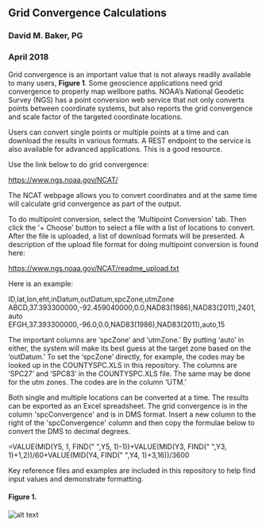 ## Grid Convergence Calculations
### David M. Baker, PG
### April 2018

Grid convergence is an important value that is not always readily available to many users, <b>Figure 1</b>. Some geoscience applications need grid convergence to properly map wellbore paths. NOAA’s National Geodetic Survey (NGS) has a point conversion web service that not only converts points between coordinate systems, but also reports the grid convergence and scale factor of the targeted coordinate locations.

Users can convert single points or multiple points at a time and can download the results in various formats. A REST endpoint to the service is also available for advanced applications. This is a good resource.

Use the link below to do grid convergence:

https://www.ngs.noaa.gov/NCAT/

The NCAT webpage allows you to convert coordinates and at the same time will calculate grid convergence as part of the output.

To do multipoint conversion, select the 'Multipoint Conversion' tab. Then click the '+ Choose' button to select a file with a list of locations to convert. After the file is uploaded, a list of download formats will be presented.  A description of the upload file format for doing multipoint conversion is found here:

https://www.ngs.noaa.gov/NCAT/readme_upload.txt

Here is an example:

ID,lat,lon,eht,inDatum,outDatum,spcZone,utmZone  
ABCD,37.393300000,-92.459040000,0.0,NAD83(1986),NAD83(2011),2401,auto  
EFGH,37.393300000,-96.0,0.0,NAD83(1986),NAD83(2011),auto,15

The important columns are ‘spcZone’ and ‘utmZone.’  By putting ‘auto’ in either, the system will make its best guess at the target zone based on the ‘outDatum.’  To set the ‘spcZone’ directly, for example, the codes may be looked up in the COUNTYSPC.XLS in this repository.  The columns are ‘SPC27’ and ‘SPC83’ in the COUNTYSPC.XLS file.  The same may be done for the utm zones.  The codes are in the column ‘UTM.’

Both single and multiple locations can be converted at a time.  The results can be exported as an Excel spreadsheet.  The grid convergence is in the column 'spcConvergence' and is in DMS format.  Insert a new column to the right of the 'spcConvergence' column and then copy the formulae below to convert the DMS to decimal degrees.


=VALUE(MID(Y5, 1, FIND(" ",Y5, 1)-1))+VALUE(MID(Y3, FIND(" ",Y3, 1)+1,2))/60+VALUE(MID(Y4, FIND(" ",Y4, 1)+3,16))/3600

Key reference files and examples are included in this repository to help find input values and demonstrate formatting.

#### Figure 1.
![alt text](https://github.com/dmbaker/DMBTools-Toolkit/blob/master/GridConvergence/img/Grid%20Convergence.png "Grid Convergence")
